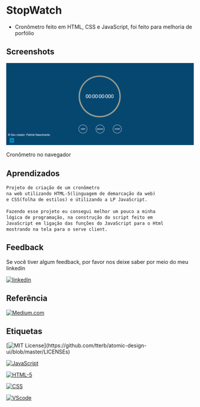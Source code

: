 # StopWatch
- Cronômetro feito em HTML, CSS e JavaScript, foi feito para melhoria de porfólio

## Screenshots

![print](assents/img/PRINT.png)
<p>Cronômetro no navegador</p>

## Aprendizados

    Projeto de criação de um cronômetro 
    na web utilizando HTML-5(linguagem de demarcação da web)
    e CSS(folha de estilos) e útilizando a LP JavaScript.

    Fazendo esse projeto eu consegui melhor um pouco a minha
    lógica de programação, na construção do script feito em
    JavaScript em ligação das funções do JavaScript para o Html
    mostrando na tela para o serve client.

    
## Feedback

Se você tiver algum feedback, por favor nos deixe saber por meio do meu linkedin 

[![linkedin](https://img.shields.io/badge/LinkedIn-0077B5?style=for-the-badge&logo=linkedin&logoColor=white
)](https://www.linkedin.com/in/patrick-nascimento-585815230/)
## Referência

[![Medium.com](https://img.shields.io/badge/Medium-12100E?style=for-the-badge&logo=medium&logoColor=white
)](https://medium.com/walternascimentobarroso-pt/cron%C3%B4metro-em-js-9b440308090)
## Etiquetas

[![MIT License](https://img.shields.io/apm/l/atomic-design-ui.svg?)](https://github.com/tterb/atomic-design-ui/blob/master/LICENSEs)

[![JavaScript](https://img.shields.io/badge/JavaScript-323330?style=for-the-badge&logo=javascript&logoColor=F7DF1E
)]()

[![HTML-5](https://img.shields.io/badge/HTML5-E34F26?style=for-the-badge&logo=html5&logoColor=white
)]()

[![CSS](https://img.shields.io/badge/CSS-239120?&style=for-the-badge&logo=css3&logoColor=white
)]()

[![VScode](https://img.shields.io/badge/VSCode-0078D4?style=for-the-badge&logo=visual%20studio%20code&logoColor=white
)]()

